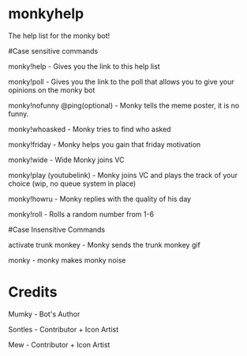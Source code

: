 # monkyhelp
The help list for the monky bot!

#Case sensitive commands

monky!help - Gives you the link to this help list

monky!poll - Gives you the link to the poll that allows you to give your opinions on the monky bot

monky!nofunny @ping(optional) - Monky tells the meme poster, it is no funny.

monky!whoasked - Monky tries to find who asked

monky!friday - Monky helps you gain that friday motivation

monky!wide - Wide Monky joins VC

monky!play (youtubelink) - Monky joins VC and plays the track of your choice (wip, no queue system in place)

monky!howru - Monky replies with the quality of his day

monky!roll - Rolls a random number from 1-6

#Case Insensitive Commands

activate trunk monkey - Monky sends the trunk monkey gif

monky - monky makes monky noise

# Credits

Mumky - Bot's Author

Sontles - Contributor + Icon Artist

Mew - Contributor + Icon Artist
